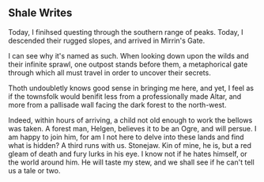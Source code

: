 ## Shale Writes

Today, I finihsed questing through the southern range of peaks. Today, I descended their rugged slopes, and arrived in Mirrin's Gate.

I can see why it's named as such. When looking down upon the wilds and their infinite sprawl, one outpost stands before them, a metaphorical gate through which all must travel in order to uncover their secrets.

Thoth undoubletly knows good sense in bringing me here, and yet, I feel as if the townsfolk would benifit less from a professionally made Altar, and more from a pallisade wall facing the dark forest to the north-west.

Indeed, within hours of arriving, a child not old enough to work the bellows was taken. A forest man, Helgen, believes it to be an Ogre, and will persue. I am happy to join him, for am I not here to delve into these lands and find what is hidden? A third runs with us. Stonejaw. Kin of mine, he is, but a red gleam of death and fury lurks in his eye. I know not if he hates himself, or the world around him. He will taste my stew, and we shall see if he can't tell us a tale or two.